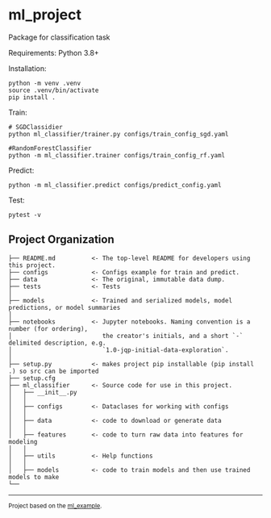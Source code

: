 ml_project
==============================

Package for classification task

Requirements: Python 3.8+

Installation: 
~~~
python -m venv .venv
source .venv/bin/activate
pip install .
~~~
Train:
~~~
# SGDClassidier
python ml_classifier/trainer.py configs/train_config_sgd.yaml

#RandomForestClassifier
python -m ml_classifier.trainer configs/train_config_rf.yaml
~~~

Predict:
~~~
python -m ml_classifier.predict configs/predict_config.yaml
~~~

Test:
~~~
pytest -v
~~~

Project Organization
------------

    ├── README.md          <- The top-level README for developers using this project.
    ├── configs            <- Configs example for train and predict.
    ├── data               <- The original, immutable data dump.
    ├── tests              <- Tests
    │
    ├── models             <- Trained and serialized models, model predictions, or model summaries
    │
    ├── notebooks          <- Jupyter notebooks. Naming convention is a number (for ordering),
    │                         the creator's initials, and a short `-` delimited description, e.g.
    │                         `1.0-jqp-initial-data-exploration`.
    │
    ├── setup.py           <- makes project pip installable (pip install .) so src can be imported
    ├── setup.cfg          
    ├── ml_classifier      <- Source code for use in this project.
    │   ├── __init__.py    
    │   │
    │   ├── configs        <- Dataclases for working with configs
    │   │
    │   ├── data           <- code to download or generate data
    │   │
    │   ├── features       <- code to turn raw data into features for modeling
    │   │                  
    │   ├── utils          <- Help functions
    │   │
    │   ├── models         <- code to train models and then use trained models to make
    └── 


--------

<p><small>Project based on the <a target="_blank" href="https://github.com/made-ml-in-prod-2021/ml_project_example">ml_example</a>.

